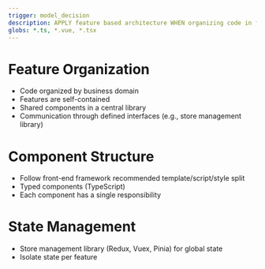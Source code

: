 ```yaml
---
trigger: model_decision
description: APPLY feature based architecture WHEN organizing code in frontend
globs: *.ts, *.vue, *.tsx
---
```


# Feature Organization

* Code organized by business domain
* Features are self-contained
* Shared components in a central library
* Communication through defined interfaces (e.g., store management library)

# Component Structure

* Follow front-end framework recommended template/script/style split
* Typed components (TypeScript)
* Each component has a single responsibility

# State Management

* Store management library (Redux, Vuex, Pinia) for global state
* Isolate state per feature